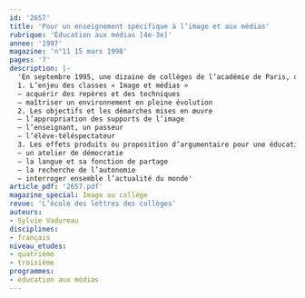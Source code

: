 ```yaml
---
id: '2657'
title: 'Pour un enseignement spécifique à l’image et aux médias'
rubrique: 'Éducation aux médias [4e-3e]'
annee: '1997'
magazine: 'n°11 15 mars 1998'
pages: '7'
description: |-
  'En septembre 1995, une dizaine de collèges de l’académie de Paris, quinze l’année suivante, ont mis en place un enseignement spécifique à l’image et aux médias, à raison d’une heure hebdomadaire…
  1. L’enjeu des classes « Image et médias »
  – acquérir des repères et des techniques
  – maîtriser un environnement en pleine évolution
  2. Les objectifs et les démarches mises en œuvre
  – l’appropriation des supports de l’image
  – l’enseignant, un passeur
  – l’élève-téléspectateur
  3. Les effets produits ou proposition d’argumentaire pour une éducation à l’image et aux médias
  – un atelier de démocratie
  – la langue et sa fonction de partage
  – la recherche de l’autonomie
  – interroger ensemble l’actualité du monde'
article_pdf: '2657.pdf'
magazine_special: Image au collège
revue: 'L’école des lettres des collèges'
auteurs:
- Sylvie Vadureau
disciplines:
- français
niveau_etudes:
- quatrième
- troisième
programmes:
- éducation aux médias
---
```

